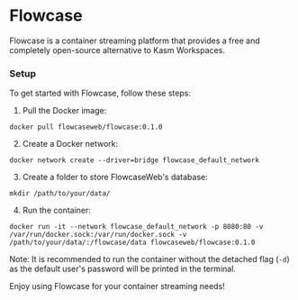 # Flowcase

Flowcase is a container streaming platform that provides a free and completely open-source alternative to Kasm Workspaces.

### Setup

To get started with Flowcase, follow these steps:

1. Pull the Docker image:

```shell
docker pull flowcaseweb/flowcase:0.1.0
```

2. Create a Docker network:

```shell
docker network create --driver=bridge flowcase_default_network
```

3. Create a folder to store FlowcaseWeb's database:

```shell
mkdir /path/to/your/data/
```

4. Run the container:

```shell
docker run -it --network flowcase_default_network -p 8080:80 -v /var/run/docker.sock:/var/run/docker.sock -v /path/to/your/data/:/flowcase/data flowcaseweb/flowcase:0.1.0
```

Note: It is recommended to run the container without the detached flag (`-d`) as the default user's password will be printed in the terminal.

Enjoy using Flowcase for your container streaming needs!

